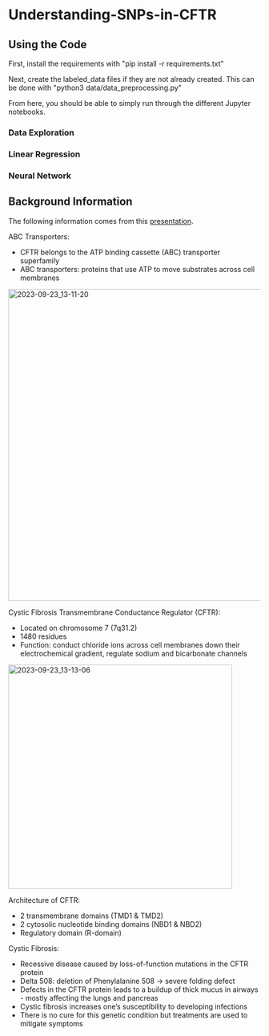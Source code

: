 # Understanding-SNPs-in-CFTR

## Using the Code

First, install the requirements with "pip install -r requirements.txt"

Next, create the labeled_data files if they are not already created. This can be done with "python3 data/data_preprocessing.py"

From here, you should be able to simply run through the different Jupyter notebooks.

### Data Exploration

### Linear Regression

### Neural Network

## Background Information

The following information comes from this [presentation](https://docs.google.com/presentation/d/1xDa77zjvDh7jVBC_ELAdq0k8Vi6ywfcTHIMnW115LP4/edit?usp=sharing).

ABC Transporters:
- CFTR belongs to the ATP binding cassette (ABC) transporter superfamily
- ABC transporters: proteins that use ATP to move substrates across cell membranes

<img width="622" alt="2023-09-23_13-11-20" src="https://github.com/riensou/Understanding-SNPs-in-CFTR/assets/90002238/968a0a65-ba94-4d13-93cc-7e8fb8e394a3">

Cystic Fibrosis Transmembrane Conductance Regulator (CFTR):
- Located on chromosome 7 (7q31.2)
- 1480 residues
- Function: conduct chloride ions across cell membranes down their electrochemical gradient, regulate sodium and bicarbonate channels

<img width="447" alt="2023-09-23_13-13-06" src="https://github.com/riensou/Understanding-SNPs-in-CFTR/assets/90002238/ad45771a-f78c-440a-9886-cade1260260d">

Architecture of CFTR:
- 2 transmembrane domains (TMD1 & TMD2)
- 2 cytosolic nucleotide binding domains (NBD1 & NBD2)
- Regulatory domain (R-domain)

Cystic Fibrosis:
- Recessive disease caused by loss-of-function mutations in the CFTR protein
- Delta 508: deletion of Phenylalanine 508 → severe folding defect
- Defects in the CFTR protein leads to a buildup of thick mucus in airways - mostly affecting the lungs and pancreas
- Cystic fibrosis increases one’s susceptibility to developing infections
- There is no cure for this genetic condition but treatments are used to mitigate symptoms

